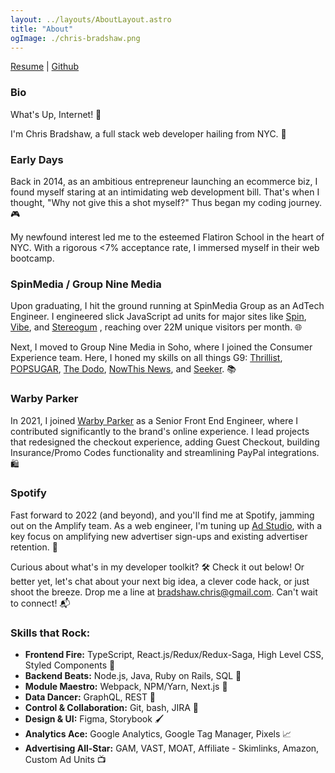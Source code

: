 ```yaml
---
layout: ../layouts/AboutLayout.astro
title: "About"
ogImage: ./chris-bradshaw.png
---
```


[Resume](https://drive.google.com/file/d/1uAae-9jnBlSS0UQ5TVx-vPqobjk1HF-C/view?usp=sharing) |
[Github](https://github.com/chrisbradshaw)

### Bio

What's Up, Internet! 🚀

I'm Chris Bradshaw, a full stack web developer hailing from NYC. 🗽

### Early Days

Back in 2014, as an ambitious entrepreneur launching an ecommerce biz, I found myself staring at an intimidating web development bill. That's when I thought, "Why not give this a shot myself?" Thus began my coding journey. 🎮

My newfound interest led me to the esteemed Flatiron School in the heart of NYC. With a rigorous <7% acceptance rate, I immersed myself in their web bootcamp.

### SpinMedia / Group Nine Media

Upon graduating, I hit the ground running at SpinMedia Group as an AdTech Engineer. I engineered slick JavaScript ad units for major sites like [Spin](https://www.spin.com), [Vibe](https://www.vibe.com), and [Stereogum](https://www.stereogum.com) , reaching over 22M unique visitors per month. 🌐

Next, I moved to Group Nine Media in Soho, where I joined the Consumer Experience team. Here, I honed my skills on all things G9: [Thrillist](https://www.thrillist.com), [POPSUGAR](https://www.popsugar.com), [The Dodo](https://www.thedodo.com), [NowThis News](https://www.nowthisnews.com), and [Seeker](https://www.seeker.com). 📚

### Warby Parker

In 2021, I joined [Warby Parker](https:/www.warbyparker.com) as a Senior Front End Engineer, where I contributed significantly to the brand's online experience. I lead projects that redesigned the checkout experience, adding Guest Checkout, building Insurance/Promo Codes functionality and streamlining PayPal integrations. 🛍️

### Spotify

Fast forward to 2022 (and beyond), and you'll find me at Spotify, jamming out on the Amplify team. As a web engineer, I'm tuning up [Ad Studio](https://ads.spotify.com/en-US/), with a key focus on amplifying new advertiser sign-ups and existing advertiser retention. 🎵

Curious about what's in my developer toolkit? 🛠️ Check it out below! Or better yet, let's chat about your next big idea, a clever code hack, or just shoot the breeze. Drop me a line at [bradshaw.chris@gmail.com](mailto:bradshaw.chris@gmail.com). Can't wait to connect! 📬

### Skills that Rock:

- **Frontend Fire:** TypeScript, React.js/Redux/Redux-Saga, High Level CSS, Styled Components 🎸
- **Backend Beats:** Node.js, Java, Ruby on Rails, SQL 🥁
- **Module Maestro:** Webpack, NPM/Yarn, Next.js 🎹
- **Data Dancer:** GraphQL, REST 🕺
- **Control & Collaboration:** Git, bash, JIRA 💼
- **Design & UI:** Figma, Storybook 🖌️
- **Analytics Ace:** Google Analytics, Google Tag Manager, Pixels 📈
- **Advertising All-Star:** GAM, VAST, MOAT, Affiliate - Skimlinks, Amazon, Custom Ad Units 📺
